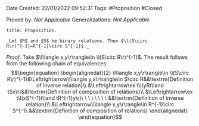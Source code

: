 <br />
<br />

Date Created: 22/01/2022 09:52:31
Tags: #Proposition #Closed 

Proved by: _Not Applicable_
Generalizations: _Not Applicable_

``` ad-Proposition
title: Proposition.

_Let $R$ and $S$ be binary relations. Then $\l(S\circ R\r)^{-1}=R^{-1}\circ S^{-1}$._

```

_Proof_. Take $\l\langle x,y\r\rangle\in \l(S\circ R\r)^{-1}$. The result follows from the following chain of equivalences:
$$\begin{equation}
    \begin{alignedat}{2}
        \l\langle x,y\r\rangle\in \l(S\circ R\r)^{-1}&\Leftrightarrow\l\langle y,x\r\rangle\in S\circ R&&\textrm{Definition of inverse relation}\\
        &\Leftrightarrow\ex t\l(yRt\land tSx\r)&&\textrm{Definition of composition of relations}\\
        &\Leftrightarrow\ex t\l(xS^{-1}t\land tR^{-1}y\r)\ \ \ \ \ \ \ \ &&\textrm{Definition of inverse relation}\\
        &\Leftrightarrow\l\langle x,y\r\rangle\in R^{-1}\circ S^{-1}.&&\textrm{Definition of composition of relations}
    \end{alignedat}
\end{equation}$$
